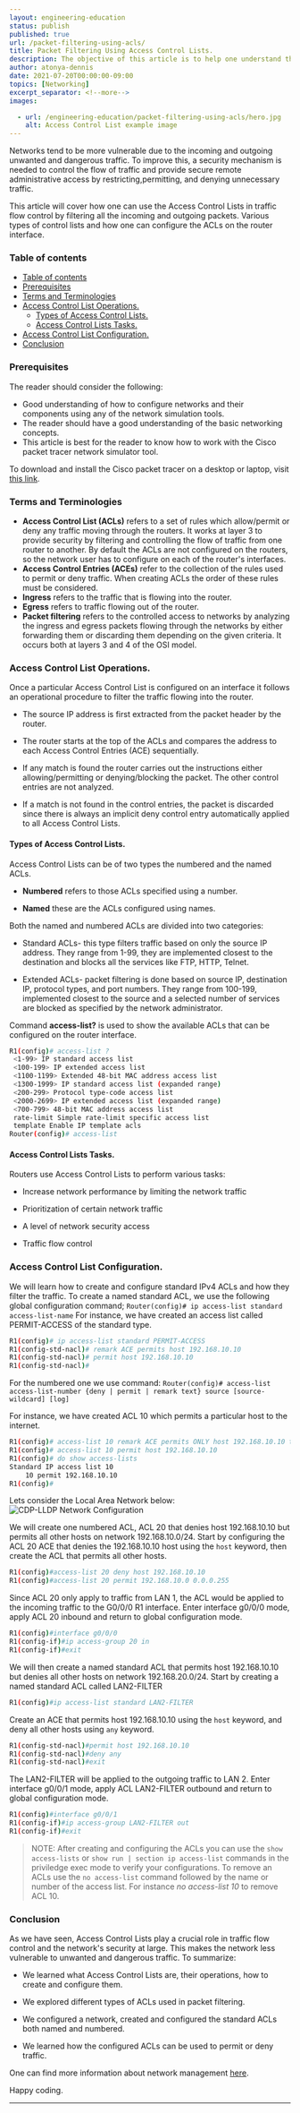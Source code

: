 ```yaml
---
layout: engineering-education
status: publish
published: true
url: /packet-filtering-using-acls/
title: Packet Filtering Using Access Control Lists.
description: The objective of this article is to help one understand the concept of Access Control Lists in traffic flow control  and how routers can use the Acess Control Lists in filtering all the inbound and oubound traffic.
author: atonya-dennis
date: 2021-07-20T00:00:00-09:00
topics: [Networking]
excerpt_separator: <!--more-->
images:

  - url: /engineering-education/packet-filtering-using-acls/hero.jpg
    alt: Access Control List example image
---
```

Networks tend to be more vulnerable due to the incoming and outgoing unwanted and dangerous traffic. To improve this, a security mechanism is needed to control the flow of traffic and provide secure remote administrative access by restricting,permitting, and denying unnecessary traffic.
<!--more-->
This article will cover how one can use the Access Control Lists in traffic flow control by filtering all the incoming and outgoing packets. Various types of control lists and how one can configure the ACLs on the router interface.
### Table of contents
- [Table of contents](#table-of-contents)
- [Prerequisites](#prerequisites)
- [Terms and Terminologies](#terms-and-terminologies)
- [Access Control List Operations.](#access-control-list-operations)
  - [Types of Access Control Lists.](#types-of-access-control-lists)
  - [Access Control Lists Tasks.](#access-control-lists-tasks)
- [Access Control List Configuration.](#access-control-list-configuration)
- [Conclusion](#conclusion)

### Prerequisites
The reader should consider the following:
- Good understanding of how to configure networks and their components using any of the network simulation tools.
- The reader should have a good understanding of the basic networking concepts.
- This article is best for the reader to know how to work with the Cisco packet tracer network simulator tool.

To download and install the Cisco packet tracer on a desktop or laptop, visit [this link](https://www.computernetworkingnotes.com/ccna-study-guide/download-packet-tracer-for-windows-and-linux.html).

### Terms and Terminologies
- **Access Control List (ACLs)** refers to a set of rules which allow/permit or deny any traffic moving through the routers. It works at layer 3 to provide security by filtering and controlling the flow of traffic from one router to another. By default the ACLs are not configured on the routers, so the network user has to configure on each of the router's interfaces.
- **Access Control Entries (ACEs)** refer to the collection of the rules used to permit or deny traffic. When creating ACLs the order of these rules must be considered.
- **Ingress** refers to the traffic that is flowing into the router.
- **Egress** refers to traffic flowing out of the router.
- **Packet filtering** refers to the controlled access to networks by analyzing the ingress and egress packets flowing through the networks by either forwarding them or discarding them depending on the given criteria. It occurs both at layers 3 and 4 of the OSI model.

### Access Control List Operations.
Once a particular Access Control List is configured on an interface it follows an operational procedure to filter the traffic flowing into the router.

- The source IP address is first extracted from the packet header by the router.

- The router starts at the top of the ACLs and compares the address to each Access Control Entries (ACE) sequentially.

- If any match is found the router carries out the instructions either allowing/permitting or denying/blocking the packet. The other control entries are not analyzed.

- If a match is not found in the control entries, the packet is discarded since there is always an implicit deny control entry automatically applied to all Access Control Lists.
#### Types of Access Control Lists.
Access Control Lists can be of two types the numbered and the named ACLs.
- **Numbered** refers to those ACLs specified using a number.

- **Named** these are the ACLs configured using names.

Both the named and numbered ACLs are divided into two categories:

- Standard ACLs- this type filters traffic based on only the source IP address.
They range from 1-99, they are implemented closest to the destination and blocks all the services like FTP, HTTP, Telnet.

- Extended ACLs- packet filtering is done based on source IP, destination IP, protocol types, and port numbers.
They range from 100-199, implemented closest to the source and a selected number of services are blocked as specified by the network administrator.

Command **access-list?** is used to show the available ACLs that can be configured on the router interface.


```bash
R1(config)# access-list ?
 <1-99> IP standard access list
 <100-199> IP extended access list
 <1100-1199> Extended 48-bit MAC address access list
 <1300-1999> IP standard access list (expanded range)
 <200-299> Protocol type-code access list
 <2000-2699> IP extended access list (expanded range)
 <700-799> 48-bit MAC address access list
 rate-limit Simple rate-limit specific access list
 template Enable IP template acls
Router(config)# access-list
```

#### Access Control Lists Tasks.
Routers use Access Control Lists to perform various tasks:

- Increase network performance by limiting the network traffic

- Prioritization of certain network traffic

- A level of network security access

- Traffic flow control


### Access Control List Configuration.
We will learn how to create and configure standard IPv4 ACLs and how they filter the traffic.
To create a named standard ACL, we use the following global configuration command;
`Router(config)# ip access-list standard access-list-name`
For instance, we have created an access list called PERMIT-ACCESS of the standard type.
```bash
R1(config)# ip access-list standard PERMIT-ACCESS
R1(config-std-nacl)# remark ACE permits host 192.168.10.10
R1(config-std-nacl)# permit host 192.168.10.10
R1(config-std-nacl)#

```
For the numbered one we use command: `Router(config)# access-list access-list-number {deny | permit | remark text} source [source-wildcard] [log]`

For instance, we have created ACL 10 which permits a particular host to the internet.
```bash
R1(config)# access-list 10 remark ACE permits ONLY host 192.168.10.10 to the internet
R1(config)# access-list 10 permit host 192.168.10.10
R1(config)# do show access-lists
Standard IP access list 10
    10 permit 192.168.10.10
R1(config)#
```
Lets consider the  Local Area Network below:
![CDP-LLDP Network Configuration](/engineering-education/packet-filtering-using-acls/acl.jpg)

We will create one numbered ACL, ACL 20 that denies host 192.168.10.10 but permits all other hosts on network 192.168.10.0/24. Start by configuring the ACL 20 ACE that denies the 192.168.10.10 host using the `host` keyword, then create the ACL that permits all other hosts.
```bash
R1(config)#access-list 20 deny host 192.168.10.10
R1(config)#access-list 20 permit 192.168.10.0 0.0.0.255
```
Since ACL 20 only apply to traffic from LAN 1, the ACL would be applied to the incoming traffic to the G0/0/0 R1 interface.
Enter interface g0/0/0 mode, apply ACL 20 inbound and return to global configuration mode.
```bash
R1(config)#interface g0/0/0
R1(config-if)#ip access-group 20 in
R1(config-if)#exit
```
We will then create a named standard ACL that permits host 192.168.10.10 but denies all other hosts on network 192.168.20.0/24.
Start by creating a named standard ACL called LAN2-FILTER
```bash
R1(config)#ip access-list standard LAN2-FILTER

```
Create an ACE that permits host 192.168.10.10 using the `host` keyword, and deny all other hosts using `any` keyword.
```bash
R1(config-std-nacl)#permit host 192.168.10.10
R1(config-std-nacl)#deny any
R1(config-std-nacl)#exit
```
The LAN2-FILTER will be applied to the outgoing traffic to LAN 2.
Enter interface g0/0/1 mode, apply ACL LAN2-FILTER outbound and return to global configuration mode.
```bash
R1(config)#interface g0/0/1
R1(config-if)#ip access-group LAN2-FILTER out
R1(config-if)#exit
```
>NOTE:  After creating and configuring the ACLs you can use the `show access-lists` or `show run | section ip access-list` commands in the priviledge exec mode to verify your configurations. To remove an ACLs use the `no access-list` command followed by the name or number of the access list. For instance *no access-list 10* to remove ACL 10.

### Conclusion
As we have seen, Access Control Lists play a crucial role in traffic flow control and the network's security at large. This makes the network less vulnerable to unwanted and dangerous traffic.
To summarize:
- We learned what Access Control Lists are, their operations, how to create and configure them.

- We explored different types of ACLs used in packet filtering.

- We configured a network, created and configured the standard ACLs both named and numbered.

- We learned how the configured ACLs can be used to permit or deny traffic.

One can find more information about network management [here](https://contenthub.netacad.com/ensa/5.0.1).

Happy coding.

---
